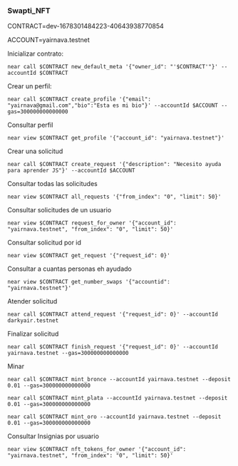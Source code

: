 ### Swapti_NFT

CONTRACT=dev-1678301484223-40643938770854

ACCOUNT=yairnava.testnet

Inicializar contrato:

    near call $CONTRACT new_default_meta '{"owner_id": "'$CONTRACT'"}' --accountId $CONTRACT

Crear un perfil:

    near call $CONTRACT create_profile '{"email": "yairnava@gmail.com","bio":"Esta es mi bio"}' --accountId $ACCOUNT --gas=300000000000000

Consultar perfil

    near view $CONTRACT get_profile '{"account_id": "yairnava.testnet"}'

Crear una solicitud

    near call $CONTRACT create_request '{"description": "Necesito ayuda para aprender JS"}' --accountId $ACCOUNT

Consultar todas las solicitudes

    near view $CONTRACT all_requests '{"from_index": "0", "limit": 50}'

Consultar solicitudes de un usuario

    near view $CONTRACT request_for_owner '{"account_id": "yairnava.testnet", "from_index": "0", "limit": 50}' 

Consultar solicitud por id

    near view $CONTRACT get_request '{"request_id": 0}'

Consultar a cuantas personas eh ayudado

    near view $CONTRACT get_number_swaps '{"accountid": "yairnava.testnet"}'

Atender solicitud

    near call $CONTRACT attend_request '{"request_id": 0}' --accountId darkyair.testnet

Finalizar solicitud

    near call $CONTRACT finish_request '{"request_id": 0}' --accountId yairnava.testnet --gas=300000000000000

Minar

    near call $CONTRACT mint_bronce --accountId yairnava.testnet --deposit 0.01 --gas=300000000000000

    near call $CONTRACT mint_plata --accountId yairnava.testnet --deposit 0.01 --gas=300000000000000

    near call $CONTRACT mint_oro --accountId yairnava.testnet --deposit 0.01 --gas=300000000000000

Consultar Insignias por usuario

    near view $CONTRACT nft_tokens_for_owner '{"account_id": "yairnava.testnet", "from_index": "0", "limit": 50}' 